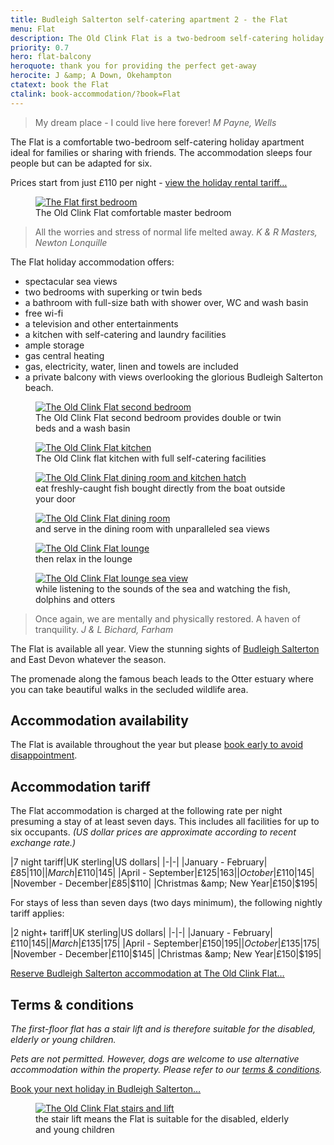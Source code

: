 ```yaml
---
title: Budleigh Salterton self-catering apartment 2 - the Flat
menu: Flat
description: The Old Clink Flat is a two-bedroom self-catering holiday apartment sleeping up to six people. The balcony overlooks Budleigh Salterton beach.
priority: 0.7
hero: flat-balcony
heroquote: thank you for providing the perfect get-away
herocite: J &amp; A Down, Okehampton
ctatext: book the Flat
ctalink: book-accommodation/?book=Flat
---
```


> My dream place - I could live here forever!
<cite>M Payne, Wells</cite>

The Flat is a comfortable two-bedroom self-catering holiday apartment ideal for families or sharing with friends. The accommodation sleeps four people but can be adapted for six.

Prices start from just £110 per night - [view the holiday rental tariff&hellip;](#accommodation-tariff)

<figure>

  <a href="[root]images/flat-bedroom1-1.jpg" class="progressive replace">
    <img src="[root]images/preview/flat-bedroom1-1.jpg" alt="The Flat first bedroom" class="preview" />
  </a>

  <figcaption>The Old Clink Flat comfortable master bedroom</figcaption>

</figure>

> All the worries and stress of normal life melted away.
<cite>K &amp; R Masters, Newton Lonquille</cite>

The Flat holiday accommodation offers:

* spectacular sea views
* two bedrooms with superking or twin beds
* a bathroom with full-size bath with shower over, WC and wash basin
* free wi-fi
* a television and other entertainments
* a kitchen with self-catering and laundry facilities
* ample storage
* gas central heating
* gas, electricity, water, linen and towels are included
* a private balcony with views overlooking the glorious Budleigh Salterton beach.

<figure>

  <a href="[root]images/flat-bedroom2-1.jpg" class="progressive replace">
    <img src="[root]images/preview/flat-bedroom2-1.jpg" alt="The Old Clink Flat second bedroom" class="preview" />
  </a>

  <figcaption>The Old Clink Flat second bedroom provides double or twin beds and a wash basin</figcaption>

</figure>

<figure>

  <a href="[root]images/flat-kitchen-1.jpg" class="progressive replace">
    <img src="[root]images/preview/flat-kitchen-1.jpg" alt="The Old Clink Flat kitchen" class="preview" />
  </a>

  <figcaption>The Old Clink flat kitchen with full self-catering facilities</figcaption>

</figure>

<figure>

  <a href="[root]images/flat-dining-2.jpg" class="progressive replace">
    <img src="[root]images/preview/flat-dining-2.jpg" alt="The Old Clink Flat dining room and kitchen hatch" class="preview" />
  </a>

  <figcaption>eat freshly-caught fish bought directly from the boat outside your door</figcaption>

</figure>

<figure>

  <a href="[root]images/flat-dining-1.jpg" class="progressive replace">
    <img src="[root]images/preview/flat-dining-1.jpg" alt="The Old Clink Flat dining room" class="preview" />
  </a>

  <figcaption>and serve in the dining room with unparalleled sea views</figcaption>

</figure>

<figure>

  <a href="[root]images/flat-lounge-1.jpg" class="progressive replace">
    <img src="[root]images/preview/flat-lounge-1.jpg" alt="The Old Clink Flat lounge" class="preview" />
  </a>

  <figcaption>then relax in the lounge</figcaption>

</figure>

<figure>

  <a href="[root]images/flat-view-1.jpg" class="progressive replace">
    <img src="[root]images/preview/flat-view-1.jpg" alt="The Old Clink Flat lounge sea view" class="preview" />
  </a>

  <figcaption>while listening to the sounds of the sea and watching the fish, dolphins and otters</figcaption>

</figure>

> Once again, we are mentally and physically restored. A haven of tranquility.
<cite>J &amp; L Bichard, Farham</cite>

The Flat is available all year. View the stunning sights of [Budleigh Salterton]([root]about-budleigh-salterton/) and East Devon whatever the season.

The promenade along the famous beach leads to the Otter estuary where you can take beautiful walks in the secluded wildlife area.


## Accommodation availability
The Flat is available throughout the year but please [book early to avoid disappointment]([root]book-accommodation/?book=Flat).


## Accommodation tariff
The Flat accommodation is charged at the following rate per night presuming a stay of at least seven days. This includes all facilities for up to six occupants. _(US dollar prices are approximate according to recent exchange rate.)_

|7 night tariff|UK sterling|US dollars|
|-|-|
|January - February|£85|$110|
|March|£110|$145|
|April - September|£125|$163|
|October|£110|$145|
|November - December|£85|$110|
|Christmas &amp; New Year|£150|$195|


For stays of less than seven days (two days minimum), the following nightly tariff applies:

|2 night+ tariff|UK sterling|US dollars|
|-|-|
|January - February|£110|$145|
|March|£135|$175|
|April - September|£150|$195|
|October|£135|$175|
|November - December|£110|$145|
|Christmas &amp; New Year|£150|$195|

[Reserve Budleigh Salterton accommodation at The Old Clink Flat&hellip;]([root]book-accommodation/?book=Flat)


## Terms &amp; conditions

_The first-floor flat has a stair lift and is therefore suitable for the disabled, elderly or young children._

_Pets are not permitted. However, dogs are welcome to use alternative accommodation within the property. Please refer to our [terms &amp; conditions]([root]book-accommodation/terms/)._

[Book your next holiday in Budleigh Salterton&hellip;]([root]book-accommodation/?book=Flat)

<figure>

  <a href="[root]images/flat-stairs-1.jpg" class="progressive replace">
    <img src="[root]images/preview/flat-stairs-1.jpg" alt="The Old Clink Flat stairs and lift" class="preview" />
  </a>

  <figcaption>the stair lift means the Flat is suitable for the disabled, elderly and young children</figcaption>

</figure>
